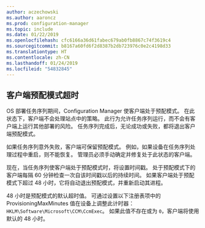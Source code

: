 ```yaml
---
author: aczechowski
ms.author: aaroncz
ms.prod: configuration-manager
ms.topic: include
ms.date: 01/22/2019
ms.openlocfilehash: cfc6166a36d61fabec679ab0fb8867c74f3619c4
ms.sourcegitcommit: b8167a60fd6f2d8387b2db723976c0e2c4198d33
ms.translationtype: HT
ms.contentlocale: zh-CN
ms.lasthandoff: 01/24/2019
ms.locfileid: "54832845"
---
```

## <a name="bkmk_osdprov"></a>客户端预配模式超时
<!--3197824-->

OS 部署任务序列期间，Configuration Manager 使客户端处于预配模式。 在此状态下，客户端不会处理站点中的策略。 此行为允许任务序列运行，而不会有客户端上运行其他部署的风险。 任务序列完成后，无论成功或失败，都将退出客户端预配模式。

如果任务序列意外失败，客户端可保留预配模式。 例如，如果设备在任务序列处理过程中重启，则不能恢复。 管理员必须手动确定并修复处于此状态的客户端。 

现在，当任务序列使客户端处于预配模式时，将设置时间戳。 处于预配模式下的客户端每隔 60 分钟检查一次自该时间戳以后的持续时间。 如果客户端处于预配模式下超过 48 小时，它将自动退出预配模式，并重新启动其进程。 

48 小时是预配模式的默认超时值。 可通过设置以下注册表项中的 ProvisioningMaxMinutes 值在设备上调整此计时器：`HKLM\Software\Microsoft\CCM\CcmExec`。 如果此值不存在或为 `0`，客户端将使用默认的 48 小时。 

<!-- 
The following diagrams show the process flow for the task sequence and the client:

#### Task sequence
![Flow diagram of task sequence setting provisioning mode](../../media/3197824-ts-flow.png) 

#### Client remediation
![Flow diagram of client exiting provisioning mode](../../media/3197824-client-flow.png) 

-->
